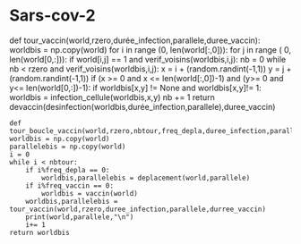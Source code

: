 # Sars-cov-2



def tour_vaccin(world,rzero,durée_infection,parallele,duree_vaccin):
    worldbis = np.copy(world)
    for i in range (0, len(world[:,0])):
        for j in range ( 0, len(world[0,:])):
            if world[i,j] == 1 and verif_voisins(worldbis,i,j):
                nb = 0 
                while nb < rzero and verif_voisins(worldbis,i,j):
                    x = i + (random.randint(-1,1))
                    y = j + (random.randint(-1,1))
                    if (x >= 0 and x <= len(world[:,0])-1) and (y>= 0 and y<= len(world[0,:])-1):
                        if worldbis[x,y] != None and worldbis[x,y]!= 1:
                            worldbis = infection_cellule(worldbis,x,y)
                            nb += 1
return devaccin(desinfection(worldbis,durée_infection,parallele),duree_vaccin)




    def tour_boucle_vaccin(world,rzero,nbtour,freq_depla,duree_infection,parallele,duree_vaccin,freq_vaccin):
    worldbis = np.copy(world)
    parallelebis = np.copy(world)
    i = 0
    while i < nbtour:
        if i%freq_depla == 0:
            worldbis,parallelebis = deplacement(world,parallele)
        if i%freq_vaccin == 0:
            worldbis = vaccin(world)
        worldbis,parallelebis = tour_vaccin(world,rzero,duree_infection,parallele,durree_vaccin)
        print(world,parallele,"\n")
        i+= 1
    return worldbis
